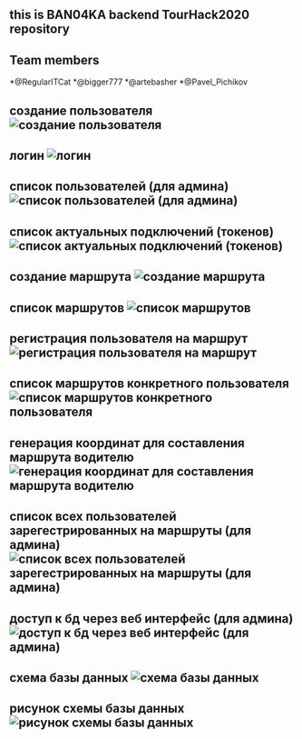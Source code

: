 this is BAN04KA backend TourHack2020 repository
---




Team members
---
*@RegularITCat
*@bigger777
*@artebasher
*@Pavel_Pichikov




создание пользователя
![создание пользователя](https://i.ibb.co/1bTgrtx/1.png)
---
логин
![логин](https://i.ibb.co/vj8K4t2/2.png)
---
список пользователей (для админа)
![список пользователей (для админа)](https://i.ibb.co/9gkCYR5/3.png)
---
список актуальных подключений (токенов)
![список актуальных подключений (токенов)](https://i.ibb.co/9qqmZJN/4.png)
---
создание маршрута
![создание маршрута](https://i.ibb.co/VxzGq7w/5.png)
---
список маршрутов
![список маршрутов](https://i.ibb.co/hM1mVyS/6.png)
---
регистрация пользователя на маршрут
![регистрация пользователя на маршрут](https://i.ibb.co/ZN4ZJk3/7.png)
---
список маршрутов конкретного пользователя
![список маршрутов конкретного пользователя](https://i.ibb.co/QjZHRWH/8.png)
---
генерация координат для составления маршрута водителю
![генерация координат для составления маршрута водителю](https://i.ibb.co/PcHhSnc/9.png)
---
список всех пользователей зарегестрированных на маршруты (для админа)
![список всех пользователей зарегестрированных на маршруты (для админа)](https://i.ibb.co/3SyptMN/10.png)
---
доступ к бд через веб интерфейс (для админа)
![доступ к бд через веб интерфейс (для админа)](https://i.ibb.co/Jp2d25Q/11.png)
---
схема базы данных
![схема базы данных](https://i.ibb.co/sym49LW/12.png)
---
рисунок схемы базы данных
![рисунок схемы базы данных](https://i.ibb.co/1LrX7dh/13.png)
---
